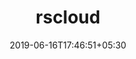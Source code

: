 ---
title: "rscloud"
date: 2019-06-16T17:46:51+05:30
type: "organisations"
org_name: "RStudio"
repo_desc: "API wrappers to the space and membership functions for rstudio.cloud"
repo_link: https://github.com/rstudio/rscloud


---